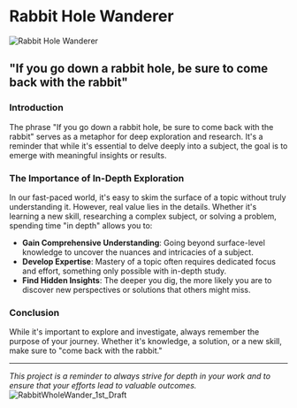 # Rabbit Hole Wanderer

![Rabbit Hole Wanderer](path_to_your_image_here.png)

## "If you go down a rabbit hole, be sure to come back with the rabbit"

### Introduction

The phrase "If you go down a rabbit hole, be sure to come back with the rabbit" serves as a metaphor for deep exploration and research. It's a reminder that while it's essential to delve deeply into a subject, the goal is to emerge with meaningful insights or results.

### The Importance of In-Depth Exploration

In our fast-paced world, it's easy to skim the surface of a topic without truly understanding it. However, real value lies in the details. Whether it's learning a new skill, researching a complex subject, or solving a problem, spending time "in depth" allows you to:

- **Gain Comprehensive Understanding**: Going beyond surface-level knowledge to uncover the nuances and intricacies of a subject.
- **Develop Expertise**: Mastery of a topic often requires dedicated focus and effort, something only possible with in-depth study.
- **Find Hidden Insights**: The deeper you dig, the more likely you are to discover new perspectives or solutions that others might miss.

### Conclusion

While it's important to explore and investigate, always remember the purpose of your journey. Whether it's knowledge, a solution, or a new skill, make sure to "come back with the rabbit."

---

*This project is a reminder to always strive for depth in your work and to ensure that your efforts lead to valuable outcomes.*
![RabbitWholeWander_1st_Draft](https://github.com/user-attachments/assets/2f890faa-d21e-4519-a5b8-39adf0c35de6)
